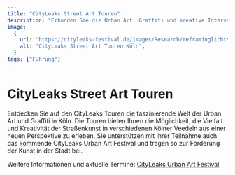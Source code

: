 ```yaml
---
title: "CityLeaks Street Art Touren"
description: "Erkunden Sie die Urban Art, Graffiti und kreative Interventionen in den Straßen Kölns"
image:
  {
    url: "https://cityleaks-festival.de/images/Research/reframinglichtstrasse/Gallery/reframing-lichtstrasse-memory-station-finissage-koeln-2019-janis-idel-13.jpg",
    alt: "CityLeaks Street Art Touren Köln",
  }
tags: ["Führung"]
---
```


# CityLeaks Street Art Touren

Entdecken Sie auf den CityLeaks Touren die faszinierende Welt der Urban Art und Graffiti in Köln. Die Touren bieten Ihnen die Möglichkeit, die Vielfalt und Kreativität der Straßenkunst in verschiedenen Kölner Veedeln aus einer neuen Perspektive zu erleben. Sie unterstützen mit Ihrer Teilnahme auch das kommende CityLeaks Urban Art Festival und tragen so zur Förderung der Kunst in der Stadt bei.

Weitere Informationen und aktuelle Termine: [CityLeaks Urban Art Festival](https://cityleaks-festival.de/de/fuehrungen)
